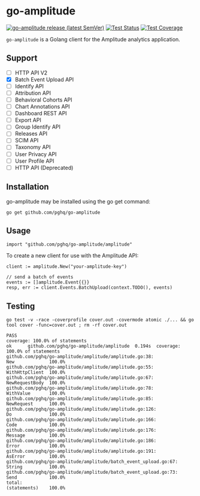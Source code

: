 # go-amplitude

[![go-amplitude release (latest SemVer)](https://img.shields.io/github/v/release/pghq/go-amplitude?sort=semver)](https://github.com/pghq/go-amplitude/releases)
[![Test Status](https://github.com/pghq/go-amplitude/workflows/tests/badge.svg)](https://github.com/pghq/go-amplitude/actions?query=workflow%3Atests)
[![Test Coverage](https://codecov.io/gh/pghq/go-amplitude/branch/master/graph/badge.svg)](https://codecov.io/gh/pghq/go-amplitude)

`go-amplitude` is a Golang client for the Amplitude analytics application.

## Support

- [ ] HTTP API V2 
- [x] Batch Event Upload API
- [ ] Identify API
- [ ] Attribution API
- [ ] Behavioral Cohorts API
- [ ] Chart Annotations API
- [ ] Dashboard REST API
- [ ] Export API
- [ ] Group Identify API
- [ ] Releases API
- [ ] SCIM API
- [ ] Taxonomy API
- [ ] User Privacy API
- [ ] User Profile API
- [ ] HTTP API (Deprecated)

## Installation

go-amplitude may be installed using the go get command:
```
go get github.com/pghq/go-amplitude
```
## Usage

```
import "github.com/pghq/go-amplitude/amplitude"
```

To create a new client for use with the Amplitude API:

```
client := amplitude.New("your-amplitude-key")

// send a batch of events
events := []amplitude.Event{{}}
resp, err := client.Events.BatchUpload(context.TODO(), events)
```

## Testing

```
go test -v -race -coverprofile cover.out -covermode atomic ./... && go tool cover -func=cover.out ; rm -rf cover.out

PASS
coverage: 100.0% of statements
ok      github.com/pghq/go-amplitude/amplitude  0.194s  coverage: 100.0% of statements
github.com/pghq/go-amplitude/amplitude/amplitude.go:38:                 New             100.0%
github.com/pghq/go-amplitude/amplitude/amplitude.go:55:                 WithHttpClient  100.0%
github.com/pghq/go-amplitude/amplitude/amplitude.go:67:                 NewRequestBody  100.0%
github.com/pghq/go-amplitude/amplitude/amplitude.go:78:                 WithValue       100.0%
github.com/pghq/go-amplitude/amplitude/amplitude.go:85:                 NewRequest      100.0%
github.com/pghq/go-amplitude/amplitude/amplitude.go:126:                Do              100.0%
github.com/pghq/go-amplitude/amplitude/amplitude.go:166:                Code            100.0%
github.com/pghq/go-amplitude/amplitude/amplitude.go:176:                Message         100.0%
github.com/pghq/go-amplitude/amplitude/amplitude.go:186:                Error           100.0%
github.com/pghq/go-amplitude/amplitude/amplitude.go:191:                AsError         100.0%
github.com/pghq/go-amplitude/amplitude/batch_event_upload.go:67:        String          100.0%
github.com/pghq/go-amplitude/amplitude/batch_event_upload.go:73:        Send            100.0%
total:                                                                  (statements)    100.0%

```
